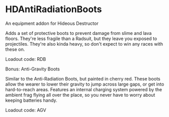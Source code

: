 # HDAntiRadiationBoots
An equipment addon for Hideous Destructor

Adds a set of protective boots to prevent damage from slime and lava floors.
They're less fragile than a Radsuit, but they leave you exposed to projectiles.
They're also kinda heavy, so don't expect to win any races with these on.

Loadout code: RDB

Bonus: Anti-Gravity Boots

Similar to the Anti-Radiation Boots, but painted in cherry red.
These boots allow the wearer to lower their gravity to jump across
large gaps, or get into hard-to-reach areas. Features an internal 
charging system powered by the ambient frag flying all over the place,
so you never have to worry about keeping batteries handy. 

Loadout code: AGV
